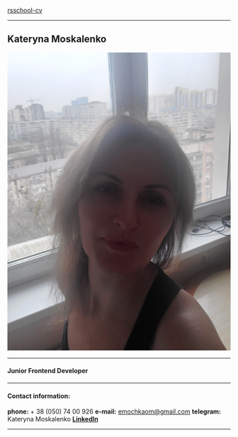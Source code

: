 [rsschool-cv](https://KaterynaMoskalenko.github.io/rsschool-cv/cv) 
***

## Kateryna Moskalenko
![my photo](myPic.jpg)
***
#### Junior Frontend Developer
***
#### Contact information:
__phone:__ + 38 (050) 74 00 926
__e-mail:__ emochkaom@gmail.com
__telegram:__ Kateryna Moskalenko
__[LinkedIn](https://www.linkedin.com/in/katerina-moskalenko-9b6933178/)__
***



